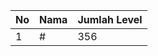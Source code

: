 | No | Nama            | Jumlah Level |
|----|-----------------|--------------|
| 1  | #    |    356        |
